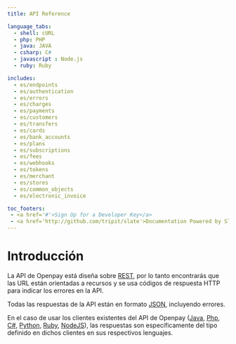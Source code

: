 ```yaml
---
title: API Reference

language_tabs:
  - shell: cURL
  - php: PHP
  - java: JAVA
  - csharp: C#
  - javascript : Node.js
  - ruby: Ruby

includes:
  - es/endpoints
  - es/authentication
  - es/errors
  - es/charges
  - es/payments
  - es/customers
  - es/transfers
  - es/cards
  - es/bank_accounts
  - es/plans
  - es/subscriptions
  - es/fees
  - es/webhooks
  - es/tokens
  - es/merchant
  - es/stores
  - es/common_objects
  - es/electronic_invoice

toc_footers:
 - <a href='#'>Sign Up for a Developer Key</a>
 - <a href='http://github.com/tripit/slate'>Documentation Powered by Slate</a>
---
```


# Introducción

La API de Openpay está diseña sobre [REST](http://es.wikipedia.org/wiki/Representational_State_Transfer), por lo tanto encontrarás que las URL están orientadas a recursos y se usa códigos de respuesta HTTP para indicar los errores en la API.

Todas las respuestas de la API están en formato [JSON](http://www.json.org/), incluyendo errores.

En el caso de usar los clientes existentes del API de Openpay ([Java](https://github.com/open-pay/openpay-java), [Php](https://github.com/open-pay/openpay-php), [C#](https://github.com/open-pay/openpay-dotnet), [Python](https://github.com/open-pay/openpay-python), [Ruby](https://github.com/open-pay/openpay-ruby), [NodeJS](https://github.com/open-pay/openpay-node)), las respuestas son específicamente del tipo definido en dichos clientes en sus respectivos lenguajes.
